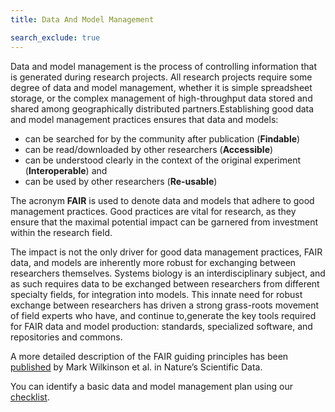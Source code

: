 ```yaml
---
title: Data And Model Management

search_exclude: true
---
```


Data and model management is the process of controlling information that is generated during research projects. All research projects require some degree of data and model management, 
whether it is simple spreadsheet storage, or the complex management of high-throughput data stored and shared among geographically distributed partners.Establishing good data and model management practices ensures that data and models:

  *  can be searched for by the community after publication (**Findable**)
  *  can be read/downloaded by other researchers (**Accessible**)
  *  can be understood clearly in the context of the original experiment (**Interoperable**) and
  *  can be used by other researchers (**Re-usable**)

The acronym **FAIR** is used to denote data and models that adhere to good management practices. Good practices are vital for research, as they ensure that the maximal potential impact can be garnered from investment within the research field.

The impact is not the only driver for good data management practices, FAIR data, and models are inherently more robust for exchanging between researchers themselves. 
Systems biology is an interdisciplinary subject, and as such requires data to be exchanged between researchers from different specialty fields, for integration into models. 
This innate need for robust exchange between researchers has driven a strong grass-roots movement of field experts who have, and continue to,generate the key tools required for FAIR data and model production: standards, specialized software, and repositories and commons.

A more detailed description of the FAIR guiding principles has been [published](https://www.nature.com/articles/sdata201618) by Mark Wilkinson et al. in Nature’s Scientific Data.

You can identify a basic data and model management plan using our [checklist](https://fairdom.github.io/knowledgehub/dm_checklist.html).


